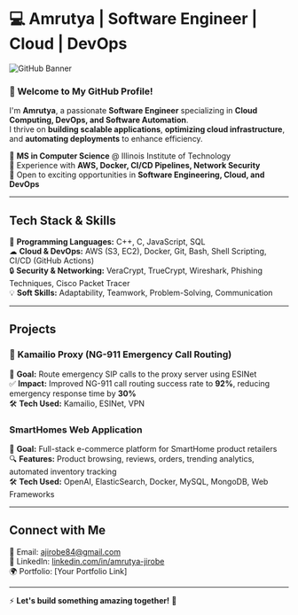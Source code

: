 # 💻 Amrutya | Software Engineer | Cloud | DevOps 

![GitHub Banner](./github-header-image.png)  <!-- You can upload a banner image to personalize -->

### 👋 Welcome to My GitHub Profile!  
I'm **Amrutya**, a passionate **Software Engineer** specializing in **Cloud Computing, DevOps, and Software Automation**.  
I thrive on **building scalable applications**, **optimizing cloud infrastructure**, and **automating deployments** to enhance efficiency.  

🔹 **MS in Computer Science** @ Illinois Institute of Technology  
🔹 Experience with **AWS, Docker, CI/CD Pipelines, Network Security**  
🔹 Open to exciting opportunities in **Software Engineering, Cloud, and DevOps**  

---

##  **Tech Stack & Skills**
🚀 **Programming Languages:** C++, C, JavaScript, SQL  
☁ **Cloud & DevOps:** AWS (S3, EC2), Docker, Git, Bash, Shell Scripting, CI/CD (GitHub Actions)  
🔒 **Security & Networking:** VeraCrypt, TrueCrypt, Wireshark, Phishing Techniques, Cisco Packet Tracer  
💡 **Soft Skills:** Adaptability, Teamwork, Problem-Solving, Communication  

---

##  **Projects**
### 🔹 **Kamailio Proxy (NG-911 Emergency Call Routing)**
🚀 **Goal:** Route emergency SIP calls to the proxy server using ESINet  
✅ **Impact:** Improved NG-911 call routing success rate to **92%**, reducing emergency response time by **30%**  
🛠 **Tech Used:** Kamailio, ESINet, VPN  

### **SmartHomes Web Application**
🏡 **Goal:** Full-stack e-commerce platform for SmartHome product retailers  
🔍 **Features:** Product browsing, reviews, orders, trending analytics, automated inventory tracking  
🛠 **Tech Used:** OpenAI, ElasticSearch, Docker, MySQL, MongoDB, Web Frameworks  

---

##  **Connect with Me**
📧 Email: [ajirobe84@gmail.com](mailto:ajirobe84@gmail.com)  
💼 LinkedIn: [linkedin.com/in/amrutya-jirobe](https://www.linkedin.com/in/amrutya-jirobe-182968182/)  
🌍 Portfolio: [Your Portfolio Link]  

---

⚡ **Let's build something amazing together!** 🚀  
